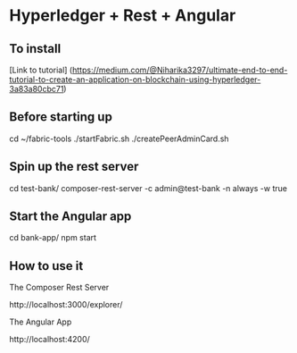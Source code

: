 # Hyperledger + Rest + Angular 

## To install

[Link to tutorial] (https://medium.com/@Niharika3297/ultimate-end-to-end-tutorial-to-create-an-application-on-blockchain-using-hyperledger-3a83a80cbc71)

## Before starting up

cd ~/fabric-tools
    ./startFabric.sh
    ./createPeerAdminCard.sh

## Spin up the rest server

cd test-bank/
composer-rest-server -c admin@test-bank -n always -w true

## Start the Angular app

cd bank-app/
npm start

## How to use it

The Composer Rest Server

http://localhost:3000/explorer/

The Angular App

http://localhost:4200/